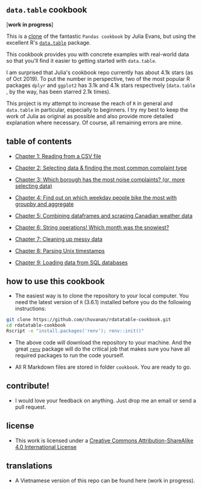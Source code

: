 

## `data.table` cookbook

[**work in progress**]

This is a [clone](https://github.com/jvns/pandas-cookbook) of the fantastic
`Pandas cookbook` by Julia Evans, but using the excellent R's [`data.table`](https://rdatatable.gitlab.io/data.table/)
package.

This cookbook provides you with concrete examples with real-world data so that
you'll find it easier to getting started with `data.table`.

I am surprised that Julia's cookbook repo currently has about 4.1k stars (as of
Oct 2019). To put the number in perspective, two of the most popular R packages
`dplyr` and `ggplot2` has 3.1k and 4.1k stars respectively (`data.table` , by
the way, has been starred 2.1k times).

This project is my attempt to increase the reach of `R` in general and
`data.table` in particular, especially to beginners. I try my best to keep the
work of Julia as original as possible and also provide more detailed explanation
where necessary. Of course, all remaining errors are mine.

## table of contents

* [Chapter 1: Reading from a CSV file](http://htmlpreview.github.io/?https://github.com/chuvanan/rdatatable-cookbook/blob/master/cookbook/chapter1-reading-from-a-csv.html)

* [Chapter 2: Selecting data & finding the most common complaint type](http://htmlpreview.github.io/?https://github.com/chuvanan/rdatatable-cookbook/blob/master/cookbook/chapter2-selecting-data.html)

* [Chapter 3: Which borough has the most noise complaints? (or, more selecting data)](http://htmlpreview.github.io/?https://github.com/chuvanan/rdatatable-cookbook/blob/master/cookbook/chapter3-more-selecting-data.html)

* [Chapter 4: Find out on which weekday people bike the most with groupby and aggregate](http://htmlpreview.github.io/?https://github.com/chuvanan/rdatatable-cookbook/blob/master/cookbook/chapter4-groupby.html)

* [Chapter 5: Combining dataframes and scraping Canadian weather data](http://htmlpreview.github.io/?https://github.com/chuvanan/rdatatable-cookbook/blob/master/cookbook/chapter5-scraping-data.html)

* [Chapter 6: String operations! Which month was the snowiest?](http://htmlpreview.github.io/?https://github.com/chuvanan/rdatatable-cookbook/blob/master/cookbook/chapter6-string-operation.html)

* [Chapter 7: Cleaning up messy data](http://htmlpreview.github.io/?https://github.com/chuvanan/rdatatable-cookbook/blob/master/cookbook/chapter7-cleaning-up-messy-data.html)

* [Chapter 8: Parsing Unix timestamps](http://htmlpreview.github.io/?https://github.com/chuvanan/rdatatable-cookbook/blob/master/cookbook/chapter8-parsing-unix-timestamps.html)

* [Chapter 9: Loading data from SQL databases](http://htmlpreview.github.io/?https://github.com/chuvanan/rdatatable-cookbook/blob/master/cookbook/chapter9-loading-data-from-sql-database.html)

## how to use this cookbook

* The easiest way is to clone the repository to your local computer. You need
  the latest version of `R` (3.6.1) installed before you do the following
  instructions:

``` bash
git clone https://github.com/chuvanan/rdatatable-cookbook.git
cd rdatatable-cookbook
Rscript -e "install.packages('renv'); renv::init()"
```

* The above code will download the repository to your machine. And the great
  [`renv`](https://rstudio.github.io/renv/index.html) package will do the
  critical job that makes sure you have all required packages to run the code
  yourself.

* All R Markdown files are stored in folder `cookbook`. You are ready to go.

## contribute!

* I would love your feedback on anything. Just drop me an email or send a pull
  request.

## license

* This work is licensed under a [Creative Commons Attribution-ShareAlike 4.0 International License](http://dcreativecommons.org/licenses/by-sa/4.0/)

## translations

* A Vietnamese version of this repo can be found here (work in progress).
